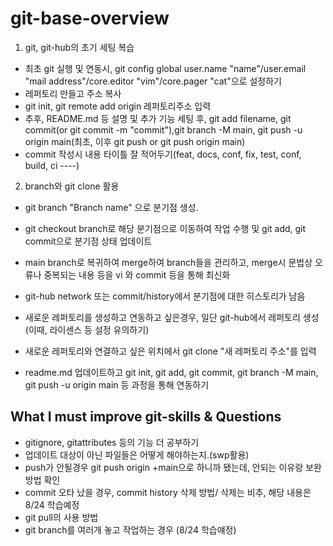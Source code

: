 # git-base-overview

1. git, git-hub의 초기 세팅 복습
- 최초 git 실행 및 연동시, git config global user.name "name"/user.email "mail address"/core.editor "vim"/core.pager "cat"으로 설정하기
- 레퍼토리 만들고 주소 복사
- git init, git remote add origin 레퍼토리주소 입력
- 추후, README.md 등 설명 및 추가 기능 세팅 후, git add filename, git commit(or git commit -m "commit"),git branch -M main, git push -u origin main(최초, 이후 git push or git push origin main)
- commit 작성시 내용 타이틀 잘 적어두기(feat, docs, conf, fix, test, conf, build, ci ----)

2. branch와 git clone 활용
- git branch "Branch name" 으로 분기점 생성.
- git checkout branch로 해당 분기점으로 이동하여 작업 수행 및 git add, git commit으로 분기점 상태 업데이트
- main branch로 복귀하여 merge하여 branch들을 관리하고, merge시 문법상 오류나 중복되는 내용 등을 vi 와 commit 등을 통해 최신화
- git-hub network 또는 commit/history에서 분기점에 대한 히스토리가 남음

- 새로운 레퍼토리를 생성하고 연동하고 싶은경우, 일단 git-hub에서 레퍼토리 생성(이때, 라이센스 등 설정 유의하기)
- 새로운 레퍼토리와 연결하고 싶은 위치에서 git clone "새 레퍼토리 주소"를 입력
- readme.md 업데이트하고 git init, git add, git commit, git branch -M main, git push -u origin main 등 과정을 통해 연동하기 


## What I must improve git-skills & Questions 
- gitignore, gitattributes 등의 기능 더 공부하기
- 업데이트 대상이 아닌 파일들은 어떻게 해야하는지.(swp활용)
- push가 안될경우 git push origin +main으로 하니까 됐는데, 안되는 이유랑 보완방법 확인
- commit 오타 났을 경우, commit history 삭제 방법/ 삭제는 비추, 해당 내용은 8/24 학습예정
- git pull의 사용 방법
- git branch를 여러개 놓고 작업하는 경우 (8/24 학습얘정)
